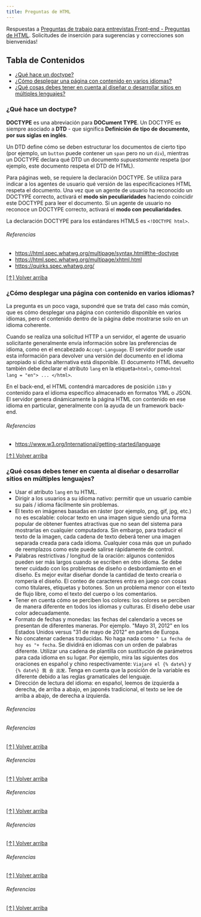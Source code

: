 ```yaml
---
title: Preguntas de HTML
---
```


Respuestas a [Preguntas de trabajo para entrevistas Front-end - Preguntas de HTML](https://github.com/h5bp/Front-end-Developer-Interview-Questions/blob/master/src/questions/html-questions.md). Solicitudes de inserción para sugerencias y correcciones son bienvenidas!

## Tabla de Contenidos

- [¿Qué hace un doctype?](#qué-hace-un-doctype)
- [¿Cómo desplegar una página con contenido en varios idiomas?](#cómo-desplegar-una-página-con-contenido-en-varios-idiomas)
- [¿Qué cosas debes tener en cuenta al diseñar o desarrollar sitios en múltiples lenguajes?](#qué-cosas-debes-tener-en-cuenta-al-diseñar-o-desarrollar-sitios-en-múltiples-lenguajes)

### ¿Qué hace un doctype?

**DOCTYPE** es una abreviación para **DOCument TYPE**. Un DOCTYPE es siempre asociado a **DTD** - que significa **Definición de tipo de documento, por sus siglas en inglés**.

Un DTD define cómo se deben estructurar los documentos de cierto tipo (por ejemplo, un `button` puede contener un `span` pero no un `div`), mientras un DOCTYPE declara qué DTD un documento _supuestamente_ respeta (por ejemplo, este documento respeta el DTD de HTML).

Para páginas web, se requiere la declaración DOCTYPE. Se utiliza para indicar a los agentes de usuario qué versión de las especificaciones HTML respeta el documento. Una vez que un agente de usuario ha reconocido un DOCTYPE correcto, activará el **modo sin peculiaridades** haciendo coincidir este DOCTYPE para leer el documento. Si un agente de usuario no reconoce un DOCTYPE correcto, activará el **modo con peculiaridades**.

La declaración DOCTYPE para los estándares HTML5 es `<!DOCTYPE html>`.

###### Referencias

- https://html.spec.whatwg.org/multipage/syntax.html#the-doctype
- https://html.spec.whatwg.org/multipage/xhtml.html
- https://quirks.spec.whatwg.org/

[[↑] Volver arriba](#tabla-de-contenidos)

### ¿Cómo desplegar una página con contenido en varios idiomas?

La pregunta es un poco vaga, supondré que se trata del caso más común, que es cómo desplegar una página con contenido disponible en varios idiomas, pero el contenido dentro de la página debe mostrarse solo en un idioma coherente.

Cuando se realiza una solicitud HTTP a un servidor, el agente de usuario solicitante generalmente envía información sobre las preferencias de idioma, como en el encabezado `Accept-Language`. El servidor puede usar esta información para devolver una versión del documento en el idioma apropiado si dicha alternativa está disponible. El documento HTML devuelto también debe declarar el atributo `lang` en la etiqueta` <html> `, como` <html lang = "en"> ... </html> `.

En el back-end, el HTML contendrá marcadores de posición `i18n` y contenido para el idioma específico almacenado en formatos YML o JSON. El servidor genera dinámicamente la página HTML con contenido en ese idioma en particular, generalmente con la ayuda de un framework back-end.

###### Referencias

- https://www.w3.org/International/getting-started/language

[[↑] Volver arriba](#tabla-de-contenidos)

### ¿Qué cosas debes tener en cuenta al diseñar o desarrollar sitios en múltiples lenguajes?

- Usar el atributo `lang` en tu HTML.
- Dirigir a los usuarios a su idioma nativo: permitir que un usuario cambie su país / idioma fácilmente sin problemas.
- El texto en imágenes basadas en ráster (por ejemplo, png, gif, jpg, etc.) no es escalable: colocar texto en una imagen sigue siendo una forma popular de obtener fuentes atractivas que no sean del sistema para mostrarlas en cualquier computadora. Sin embargo, para traducir el texto de la imagen, cada cadena de texto deberá tener una imagen separada creada para cada idioma. Cualquier cosa más que un puñado de reemplazos como este puede salirse rápidamente de control.
- Palabras restrictivas / longitud de la oración: algunos contenidos pueden ser más largos cuando se escriben en otro idioma. Se debe tener cuidado con los problemas de diseño o desbordamiento en el diseño. Es mejor evitar diseñar donde la cantidad de texto crearía o rompería el diseño. El conteo de caracteres entra en juego con cosas como titulares, etiquetas y botones. Son un problema menor con el texto de flujo libre, como el texto del cuerpo o los comentarios.
- Tener en cuenta cómo se perciben los colores: los colores se perciben de manera diferente en todos los idiomas y culturas. El diseño debe usar color adecuadamente.
- Formato de fechas y monedas: las fechas del calendario a veces se presentan de diferentes maneras. Por ejemplo. "Mayo 31, 2012" en los Estados Unidos versus "31 de mayo de 2012" en partes de Europa.
- No concatenar cadenas traducidas. No haga nada como `" La fecha de hoy es "+ fecha`. Se dividirá en idiomas con un orden de palabras diferente. Utilizar una cadena de plantilla con sustitución de parámetros para cada idioma en su lugar. Por ejemplo, mira las siguientes dos oraciones en español y chino respectivamente: `Viajaré el {% date%}` y `{% date%} 我 会 出发`. Tenga en cuenta que la posición de la variable es diferente debido a las reglas gramaticales del lenguaje.
- Dirección de lectura del idioma: en español, leemos de izquierda a derecha, de arriba a abajo, en japonés tradicional, el texto se lee de arriba a abajo, de derecha a izquierda.

###### Referencias
###### Referencias
[[↑] Volver arriba](#tabla-de-contenidos)
###### Referencias
[[↑] Volver arriba](#tabla-de-contenidos)
###### Referencias

[[↑] Volver arriba](#tabla-de-contenidos)
###### Referencias
[[↑] Volver arriba](#tabla-de-contenidos)
###### Referencias

[[↑] Volver arriba](#tabla-de-contenidos)
###### Referencias

[[↑] Volver arriba](#tabla-de-contenidos)
